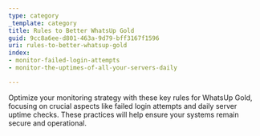 ```yaml
---
type: category
_template: category
title: Rules to Better WhatsUp Gold
guid: 9cc8a6ee-d801-463a-9d79-bff3167f1596
uri: rules-to-better-whatsup-gold
index:
- monitor-failed-login-attempts
- monitor-the-uptimes-of-all-your-servers-daily

---
```


Optimize your monitoring strategy with these key rules for WhatsUp Gold, focusing on crucial aspects like failed login attempts and daily server uptime checks. These practices will help ensure your systems remain secure and operational.
